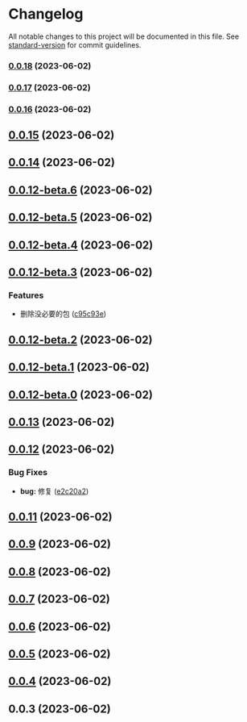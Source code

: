 # Changelog

All notable changes to this project will be documented in this file. See [standard-version](https://github.com/conventional-changelog/standard-version) for commit guidelines.

### [0.0.18](https://github.com/HikeBao/mock/compare/v0.0.17...v0.0.18) (2023-06-02)

### [0.0.17](https://github.com/HikeBao/mock/compare/v0.0.16...v0.0.17) (2023-06-02)

### [0.0.16](https://github.com/HikeBao/mock/compare/v0.0.15...v0.0.16) (2023-06-02)

## [0.0.15](https://github.com/HikeBao/mock/compare/v0.0.14...v0.0.15) (2023-06-02)



## [0.0.14](https://github.com/HikeBao/mock/compare/v0.0.12-beta.6...v0.0.14) (2023-06-02)



## [0.0.12-beta.6](https://github.com/HikeBao/mock/compare/v0.0.12-beta.5...v0.0.12-beta.6) (2023-06-02)



## [0.0.12-beta.5](https://github.com/HikeBao/mock/compare/v0.0.12-beta.4...v0.0.12-beta.5) (2023-06-02)



## [0.0.12-beta.4](https://github.com/HikeBao/mock/compare/v0.0.12-beta.3...v0.0.12-beta.4) (2023-06-02)



## [0.0.12-beta.3](https://github.com/HikeBao/mock/compare/v0.0.12-beta.2...v0.0.12-beta.3) (2023-06-02)


### Features

* 删除没必要的包 ([c95c93e](https://github.com/HikeBao/mock/commit/c95c93e361c879b3043398bcc0d2a8d7b71ee89f))



## [0.0.12-beta.2](https://github.com/HikeBao/mock/compare/v0.0.12-beta.1...v0.0.12-beta.2) (2023-06-02)



## [0.0.12-beta.1](https://github.com/HikeBao/mock/compare/v0.0.12-beta.0...v0.0.12-beta.1) (2023-06-02)



## [0.0.12-beta.0](https://github.com/HikeBao/mock/compare/v0.0.13...v0.0.12-beta.0) (2023-06-02)



## [0.0.13](https://github.com/HikeBao/mock/compare/v0.0.12...v0.0.13) (2023-06-02)



## [0.0.12](https://github.com/HikeBao/mock/compare/v0.0.11...v0.0.12) (2023-06-02)


### Bug Fixes

* **bug:** 修复 ([e2c20a2](https://github.com/HikeBao/mock/commit/e2c20a24253c28a8d43ebfcfde54c0e1e3063346))



## [0.0.11](https://github.com/HikeBao/mock/compare/v0.0.9...v0.0.11) (2023-06-02)



## [0.0.9](https://github.com/HikeBao/mock/compare/v0.0.8...v0.0.9) (2023-06-02)



## [0.0.8](https://github.com/HikeBao/mock/compare/v0.0.7...v0.0.8) (2023-06-02)



## [0.0.7](https://github.com/HikeBao/mock/compare/v0.0.6...v0.0.7) (2023-06-02)



## [0.0.6](https://github.com/HikeBao/mock/compare/v0.0.5...v0.0.6) (2023-06-02)



## [0.0.5](https://github.com/HikeBao/mock/compare/v0.0.4...v0.0.5) (2023-06-02)



## [0.0.4](https://github.com/HikeBao/mock/compare/v0.0.3...v0.0.4) (2023-06-02)



## 0.0.3 (2023-06-02)
